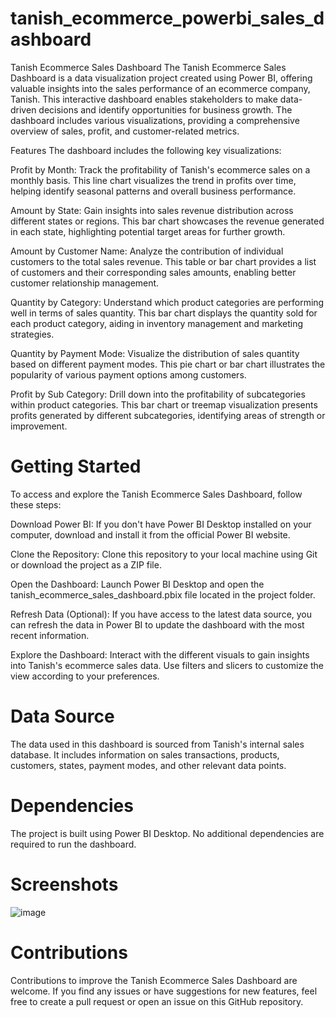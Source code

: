 # tanish_ecommerce_powerbi_sales_dashboard
Tanish Ecommerce Sales Dashboard
The Tanish Ecommerce Sales Dashboard is a data visualization project created using Power BI, offering valuable insights into the sales performance of an ecommerce company, Tanish. This interactive dashboard enables stakeholders to make data-driven decisions and identify opportunities for business growth. The dashboard includes various visualizations, providing a comprehensive overview of sales, profit, and customer-related metrics.

Features
The dashboard includes the following key visualizations:

Profit by Month: Track the profitability of Tanish's ecommerce sales on a monthly basis. This line chart visualizes the trend in profits over time, helping identify seasonal patterns and overall business performance.

Amount by State: Gain insights into sales revenue distribution across different states or regions. This bar chart showcases the revenue generated in each state, highlighting potential target areas for further growth.

Amount by Customer Name: Analyze the contribution of individual customers to the total sales revenue. This table or bar chart provides a list of customers and their corresponding sales amounts, enabling better customer relationship management.

Quantity by Category: Understand which product categories are performing well in terms of sales quantity. This bar chart displays the quantity sold for each product category, aiding in inventory management and marketing strategies.

Quantity by Payment Mode: Visualize the distribution of sales quantity based on different payment modes. This pie chart or bar chart illustrates the popularity of various payment options among customers.

Profit by Sub Category: Drill down into the profitability of subcategories within product categories. This bar chart or treemap visualization presents profits generated by different subcategories, identifying areas of strength or improvement.

# Getting Started
To access and explore the Tanish Ecommerce Sales Dashboard, follow these steps:

Download Power BI: If you don't have Power BI Desktop installed on your computer, download and install it from the official Power BI website.

Clone the Repository: Clone this repository to your local machine using Git or download the project as a ZIP file.

Open the Dashboard: Launch Power BI Desktop and open the tanish_ecommerce_sales_dashboard.pbix file located in the project folder.

Refresh Data (Optional): If you have access to the latest data source, you can refresh the data in Power BI to update the dashboard with the most recent information.

Explore the Dashboard: Interact with the different visuals to gain insights into Tanish's ecommerce sales data. Use filters and slicers to customize the view according to your preferences.

# Data Source
The data used in this dashboard is sourced from Tanish's internal sales database. It includes information on sales transactions, products, customers, states, payment modes, and other relevant data points.

# Dependencies
The project is built using Power BI Desktop. No additional dependencies are required to run the dashboard.

# Screenshots
![image](https://github.com/Lucky2119/tanish_ecommerce_powerbi_sales_dashboard/assets/140330803/dc92f081-a50a-4e6e-b525-1f14a6add47b)

# Contributions
Contributions to improve the Tanish Ecommerce Sales Dashboard are welcome. If you find any issues or have suggestions for new features, feel free to create a pull request or open an issue on this GitHub repository.
